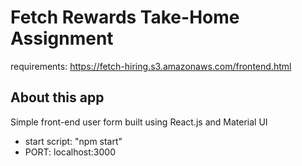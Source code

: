 # Fetch Rewards Take-Home Assignment
requirements: https://fetch-hiring.s3.amazonaws.com/frontend.html

## About this app
Simple front-end user form built using React.js and Material UI

- start script: "npm start"
- PORT: localhost:3000